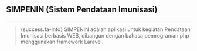 ## SIMPENIN (Sistem Pendataan Imunisasi)

---

> {success.fa-info} SIMPENIN adalah aplikasi untuk kegiatan Pendataan Imunisasi berbasis WEB, dibangun dengan bahasa pemrograman php menggunakan framework Laravel.